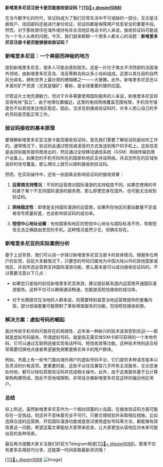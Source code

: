 **新喀里多尼亚注册卡是否能接收验证码？[[TG💪+ @esim1088](https://t.me/s/esim1088)]**

在当今数字化的时代，验证码成为了我们日常生活中不可或缺的一部分。无论是注册账户、找回密码还是进行身份验证，验证码都是保障用户信息安全的重要手段。然而，对于那些居住在海外或持有非主流地区电话卡的人来说，接收验证码可能成为一个令人头疼的问题。今天，我们就来聊聊一个很多人都关心的话题：**新喀里多尼亚注册卡是否能够接收验证码？**

### 新喀里多尼亚：一个美丽而神秘的地方

提到新喀里多尼亚，很多人可能会感到陌生。这是一片位于南太平洋西部的法国海外领地，由新喀里多尼亚岛、洛亚蒂群岛和众多小岛屿组成。这里以其壮丽的自然风光闻名，拥有世界上最壮观的珊瑚礁之一——大堡礁。此外，新喀里多尼亚还以丰富的矿产资源（尤其是镍矿）著称，是全球重要的镍供应国。

尽管这片土地充满魅力，但对于许多需要使用国际服务的人来说，新喀里多尼亚却显得有些“孤立”。由于地理位置偏远，这里的电信网络覆盖范围有限，手机信号强度也不如其他发达地区稳定。因此，当涉及到接收验证码时，许多人担心自己的手机号码是否能正常工作。

### 验证码接收的基本原理

要理解新喀里多尼亚注册卡能否接收验证码，首先我们需要了解验证码是如何工作的。通常情况下，验证码会通过短信或语音的方式发送到用户的手机上。这些信息是由目标服务提供商发出的，然后通过全球移动通信系统（GSM）网络传输到用户设备上。如果您的手机号码所在的国家和地区支持该网络，并且您所在的区域有良好的信号覆盖，那么理论上就可以顺利接收到验证码。

然而，在实际操作中，还有一些因素会影响验证码的接收效果：

1. **运营商支持情况**：不同的运营商对国际漫游的支持程度不同。如果您使用的号码属于某个不支持国际漫游的服务商，那么即使您身在国外，也可能无法收到验证码。
   
2. **网络稳定性**：即使是支持国际漫游的运营商，如果所在地区的基站数量不足或者信号质量较差，也会影响验证码的成功率。

3. **短信中心地址设置**：有些国家和地区的短信中心地址与国际标准不符，导致短信无法正确路由至您的手机。这种情况虽然少见，但确实存在。

### 新喀里多尼亚的实际案例分析

基于上述背景，我们可以进一步探讨新喀里多尼亚注册卡的具体情况。根据多位用户的反馈，目前大多数情况下，只要您的号码归属地为中国大陆以外的其他国家或地区，并且所选运营商支持国际漫游功能，那么基本是可以成功接收验证码的。不过需要注意以下几点：

- 如果您只是临时前往新喀里多尼亚旅游，建议提前联系国内运营商开通国际漫游服务。这样不仅可以确保通话畅通，也能提高短信接收的成功率。
  
- 对于长期居住在当地的人群来说，则需要特别留意当地运营商提供的套餐内容。部分低端套餐可能限制了某些增值服务的功能，包括短信接收权限。

### 解决方案：虚拟号码的崛起

面对传统手机号码可能存在的局限性，近年来一种新兴的技术逐渐受到欢迎——那就是虚拟号码服务。所谓虚拟号码，就是指无需实体SIM卡即可获得的一个本地号码，它可以通过互联网连接实现电话呼叫、短信收发等功能。这种技术特别适合经常需要切换地点或者希望避免频繁更换实体卡的用户群体。

例如，市面上有一些专门面向海外用户的虚拟号码平台，它们提供多种语言版本以及灵活的价格选项。更重要的是，这些平台往往兼容几乎所有主流服务，无论您身处何地，都可以轻松获取验证码并完成相关操作。此外，由于这类服务基于云计算架构构建而成，因此不受地域限制，非常适合像新喀里多尼亚这样的偏远地区用户。

### 总结

综上所述，虽然新喀里多尼亚作为一个相对闭塞的小岛国，在接收验证码方面可能存在一定挑战，但这并不意味着完全不可行。只要合理规划并采取相应措施，比如选择合适的运营商、开启国际漫游功能或是尝试使用虚拟号码等方法，都能够有效改善这一问题。希望这篇文章能给大家带来启发，让大家更加从容地应对未来可能出现的各种场景。

最后再次提醒大家关注我们的官方Telegram频道[[TG💪+ @esim1088](https://t.me/s/esim1088)]，那里不仅有更多实用技巧分享，还能第一时间获取最新资讯哦！

[[TG💪+ @esim1088](https://t.me/s/esim1088) ![Image](https://i.postimg.cc/4NQfJmqS/Snipaste-2025-05-13-00-14-12.png)]